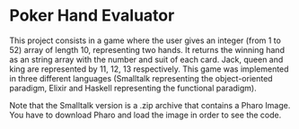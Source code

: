 # Poker Hand Evaluator

<p> This project consists in a game where the user gives an integer (from 1 to 52) array of length 10, representing two hands. It returns the winning hand as an string array with the number and suit of each card. Jack, queen and king are represented by 11, 12, 13 respectively. This game was implemented in three different languages (Smalltalk representing the object-oriented paradigm, Elixir and Haskell representing the functional paradigm). </p>

<p>Note that the Smalltalk version is a .zip archive that contains a Pharo Image. You have to download Pharo and load the image in order to see the code.</p>
